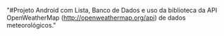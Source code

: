 "#Projeto Android com Lista, Banco de Dados e uso da biblioteca da API OpenWeatherMap (http://openweathermap.org/api) de dados meteorológicos." 
